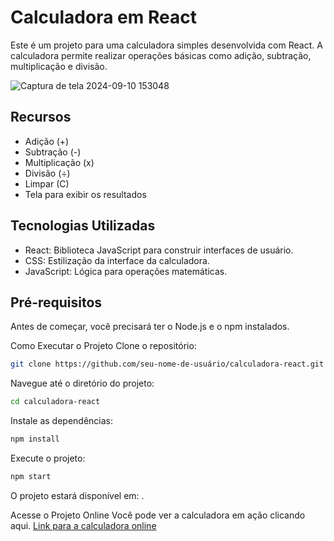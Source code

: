 <h1>Calculadora em React</h1>
<p>Este é um projeto para uma calculadora simples desenvolvida com React. A calculadora permite realizar operações básicas como adição, subtração, multiplicação e divisão.</p>

![Captura de tela 2024-09-10 153048](https://github.com/user-attachments/assets/eb659b1f-bd3a-4177-b1c0-101793e880a7)

<h2>Recursos</h2>
<ul>
  <li>Adição (+)</li>
   <li>Subtração (-)</li>
   <li>Multiplicação (x)</li>
   <li>Divisão (÷)</li>
   <li>Limpar (C)</li>
   <li>Tela para exibir os resultados</li>
</ul>

<h2>Tecnologias Utilizadas</h2>

- React: Biblioteca JavaScript para construir interfaces de usuário.
- CSS: Estilização da interface da calculadora.
- JavaScript: Lógica para operações matemáticas.

<h2>Pré-requisitos</h2>
Antes de começar, você precisará ter o Node.js e o npm instalados.

Como Executar o Projeto
Clone o repositório:

```bash
git clone https://github.com/seu-nome-de-usuário/calculadora-react.git
```

Navegue até o diretório do projeto:

```bash
cd calculadora-react
```

Instale as dependências:

```bash
npm install
```

Execute o projeto:

```bash
npm start
```

O projeto estará disponível em: .

Acesse o Projeto Online
Você pode ver a calculadora em ação clicando aqui.
[Link para a calculadora online](https://example.com)
